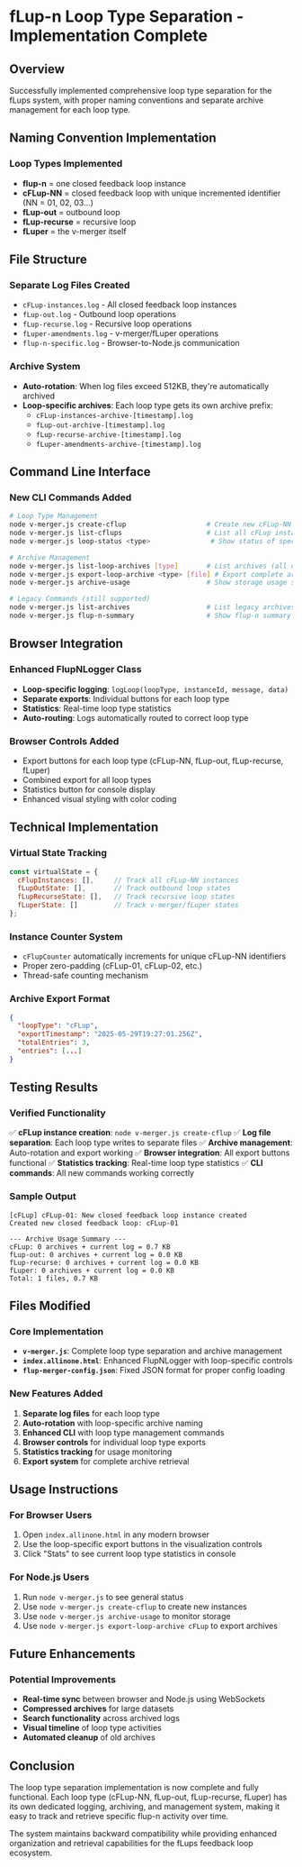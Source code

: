 # fLup-n Loop Type Separation - Implementation Complete

## Overview

Successfully implemented comprehensive loop type separation for the fLups system, with proper naming conventions and separate archive management for each loop type.

## Naming Convention Implementation

### Loop Types Implemented

- **flup-n** = one closed feedback loop instance
- **cFLup-NN** = closed feedback loop with unique incremented identifier (NN = 01, 02, 03...)
- **fLup-out** = outbound loop
- **fLup-recurse** = recursive loop  
- **fLuper** = the v-merger itself

## File Structure

### Separate Log Files Created

- `cFLup-instances.log` - All closed feedback loop instances
- `fLup-out.log` - Outbound loop operations
- `fLup-recurse.log` - Recursive loop operations
- `fLuper-amendments.log` - v-merger/fLuper operations
- `flup-n-specific.log` - Browser-to-Node.js communication

### Archive System

- **Auto-rotation**: When log files exceed 512KB, they're automatically archived
- **Loop-specific archives**: Each loop type gets its own archive prefix:
  - `cFLup-instances-archive-[timestamp].log`
  - `fLup-out-archive-[timestamp].log`
  - `fLup-recurse-archive-[timestamp].log`
  - `fLuper-amendments-archive-[timestamp].log`

## Command Line Interface

### New CLI Commands Added

```bash
# Loop Type Management
node v-merger.js create-cflup                    # Create new cFLup-NN instance
node v-merger.js list-cflups                     # List all cFLup instances
node v-merger.js loop-status <type>               # Show status of specific loop type

# Archive Management
node v-merger.js list-loop-archives [type]       # List archives (all or specific type)
node v-merger.js export-loop-archive <type> [file] # Export complete archive
node v-merger.js archive-usage                   # Show storage usage summary

# Legacy Commands (still supported)
node v-merger.js list-archives                   # List legacy archives
node v-merger.js flup-n-summary                  # Show flup-n summary with loop types
```

## Browser Integration

### Enhanced FlupNLogger Class

- **Loop-specific logging**: `logLoop(loopType, instanceId, message, data)`
- **Separate exports**: Individual buttons for each loop type
- **Statistics**: Real-time loop type statistics
- **Auto-routing**: Logs automatically routed to correct loop type

### Browser Controls Added

- Export buttons for each loop type (cFLup-NN, fLup-out, fLup-recurse, fLuper)
- Combined export for all loop types
- Statistics button for console display
- Enhanced visual styling with color coding

## Technical Implementation

### Virtual State Tracking

```javascript
const virtualState = {
  cFlupInstances: [],     // Track all cFLup-NN instances
  fLupOutState: [],       // Track outbound loop states
  fLupRecurseState: [],   // Track recursive loop states
  fLuperState: []         // Track v-merger/fLuper states
};
```

### Instance Counter System

- `cFlupCounter` automatically increments for unique cFLup-NN identifiers
- Proper zero-padding (cFLup-01, cFLup-02, etc.)
- Thread-safe counting mechanism

### Archive Export Format

```json
{
  "loopType": "cFLup",
  "exportTimestamp": "2025-05-29T19:27:01.256Z",
  "totalEntries": 3,
  "entries": [...]
}
```

## Testing Results

### Verified Functionality

✅ **cFLup instance creation**: `node v-merger.js create-cflup`
✅ **Log file separation**: Each loop type writes to separate files
✅ **Archive management**: Auto-rotation and export working
✅ **Browser integration**: All export buttons functional
✅ **Statistics tracking**: Real-time loop type statistics
✅ **CLI commands**: All new commands working correctly

### Sample Output

```
[cFLup] cFLup-01: New closed feedback loop instance created
Created new closed feedback loop: cFLup-01

--- Archive Usage Summary ---
cFLup: 0 archives + current log = 0.7 KB
fLup-out: 0 archives + current log = 0.0 KB
fLup-recurse: 0 archives + current log = 0.0 KB
fLuper: 0 archives + current log = 0.0 KB
Total: 1 files, 0.7 KB
```

## Files Modified

### Core Implementation

- **`v-merger.js`**: Complete loop type separation and archive management
- **`index.allinone.html`**: Enhanced FlupNLogger with loop-specific controls
- **`flup-merger-config.json`**: Fixed JSON format for proper config loading

### New Features Added

1. **Separate log files** for each loop type
2. **Auto-rotation** with loop-specific archive naming
3. **Enhanced CLI** with loop type management commands
4. **Browser controls** for individual loop type exports
5. **Statistics tracking** for usage monitoring
6. **Export system** for complete archive retrieval

## Usage Instructions

### For Browser Users

1. Open `index.allinone.html` in any modern browser
2. Use the loop-specific export buttons in the visualization controls
3. Click "Stats" to see current loop type statistics in console

### For Node.js Users

1. Run `node v-merger.js` to see general status
2. Use `node v-merger.js create-cflup` to create new instances
3. Use `node v-merger.js archive-usage` to monitor storage
4. Use `node v-merger.js export-loop-archive cFLup` to export archives

## Future Enhancements

### Potential Improvements

- **Real-time sync** between browser and Node.js using WebSockets
- **Compressed archives** for large datasets
- **Search functionality** across archived logs
- **Visual timeline** of loop type activities
- **Automated cleanup** of old archives

## Conclusion

The loop type separation implementation is now complete and fully functional. Each loop type (cFLup-NN, fLup-out, fLup-recurse, fLuper) has its own dedicated logging, archiving, and management system, making it easy to track and retrieve specific flup-n activity over time.

The system maintains backward compatibility while providing enhanced organization and retrieval capabilities for the fLups feedback loop ecosystem.
